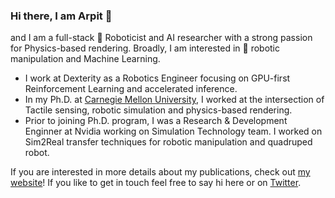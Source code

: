 ### Hi there, I am Arpit 👋
and I am a full-stack :robot: Roboticist  and AI researcher with a strong passion for Physics-based rendering. Broadly, I am interested in :mechanical_arm: robotic manipulation and Machine Learning.

* I work at Dexterity as a Robotics Engineer focusing on GPU-first Reinforcement Learning and accelerated inference.
* In my Ph.D. at [Carnegie Mellon University](https://www.cs.cmu.edu/), I worked at the intersection of Tactile sensing, robotic simulation and physics-based rendering.
* Prior to joining Ph.D. program, I was a Research & Development Enginner at Nvidia working on Simulation Technology team. I worked on Sim2Real transfer techniques for robotic manipulation and quadruped robot.  

If you are interested in more details about my publications, check out [my website](arpit15.github.io)! If you like to get in touch feel free to say hi here or on [Twitter](https://twitter.com/Arpit7t).
<!--
**arpit15/arpit15** is a ✨ _special_ ✨ repository because its `README.md` (this file) appears on your GitHub profile.

Here are some ideas to get you started:

- 🔭 I’m currently working on ...
- 🌱 I’m currently learning ...
- 👯 I’m looking to collaborate on ...
- 🤔 I’m looking for help with ...
- 💬 Ask me about ...
- 📫 How to reach me: ...
- 😄 Pronouns: ...
- ⚡ Fun fact: ...
-->

